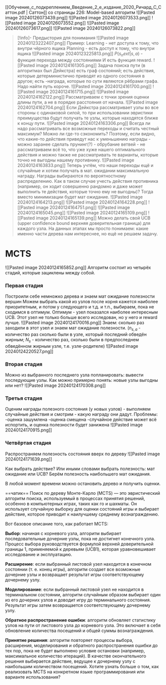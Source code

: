 [[Обучение_с_подкреплением_Введение_2_е_издание_2020_Ричард_С_Саттон.pdf | Саттон]] со страницы 226:
Model-based алгоритм
![[Pasted image 20240126073439.png]]
![[Pasted image 20240126073533.png]]
![[Pasted image 20240126073552.png]]
![[Pasted image 20240126073617.png]]
![[Pasted image 20240126073822.png]]
>[!info]- Предыстория для понимания
![[Pasted image 20240123222407.png]]
Пример:
Learning - нет доступа к тому, что внутри чёрного ящика
Planning - есть доступ к тому, что внутри ящика
![[Pasted image 20240123225813.png]]
$P(s_next|s,a)$ - функция перехода между состояниями
И есть функция reward.
![[Pasted image 20240124161305.png]]
Задача поиска пути (в алгоритмах был Дейкстра) есть граф состояний;
есть действия, которые детерминистично приводят из одного состояния в другое;
есть -награда, которые по сути являются рёбрами графа.
Надо найти путь короче.
![[Pasted image 20240124161700.png]]
![[Pasted image 20240124161715.png]]
![[Pasted image 20240124162122.png]]
Рассматриваем с точки зрения оценки длины пути, а не в порядке расстояния от начала.
![[Pasted image 20240124162704.png]]
Если Дейкстра рассматривает узлы во все стороны с одинаковой силой, то при использовании эвристики преимущества будут получать те узлы, которые находятся ближе к концу пути.
![[Pasted image 20240124163306.png]]
Всегда ли надо рассматривать все возможные переходы и считать честный максимум? Можно ли где-то сэкономить?
Поэтому, если видно, что какие-то действия приведут нас к уменьшению награды - можно заранее сделать прунинг(?) - обрубание ветвей - не рассматриваем всё то, что уже хуже нашего оптимального действия и можно также не рассматривать те варианты, которые точно не выгодны нашему противнику.
![[Pasted image 20240124163833.png]]
Теперь учтём, что наши переходы ещё и случайные и хотим получать в мат. ожидании максимальную награду. Награды выбираются по вероятностному распределению.
Как в таком случае учесть действия противника (например, он ходит совершенно рандомно и даже может выполнить те действия, которые точно ему не выгодны)?
Тогда вместо минимизации будет мат ожидание.
![[Pasted image 20240124164213.png]]
![[Pasted image 20240124164228.png]]
![[Pasted image 20240124164751.png]]
![[Pasted image 20240124165045.png]]
![[Pasted image 20240124165109.png]]
![[Pasted image 20240124165139.png]]
Можно делать свой UCB (upper confidence bound верхняя доверительная граница) для каждого узла.
На данных этапах мы просто понимаем: какие именно части дерева нам интереснее, но ещё не решаем задачу.


# MCTS
![[Pasted image 20240124165852.png]]
Алгоритм состоит из четырёх стадий, которые зациклены между собой.
### Первая стадия
Построили себе немножко дерева и знаем мат ожидание полезности вершин
Можем выбрать какой из узлов после корня кажется наиболее приоритетным, и потом у следующего и т.д. и т.п., выбираем, пока не сходимся в оптимум.
Оптимум - узел показался наиболее интересным UCB.
Этот узел не только больше всего исследован, но у него и reward лучше.
![[Pasted image 20240124170016.png]]
Знаем: сколько раз заходили в этот узел и знаем мат ожидание полезности.
($n_{s,a}$ - количество раз сколько были в узле, который последний обведён жирным; $N_{s}$ - количество раз, сколько были в предпоследнем обведённом жирным узле, т.е. узле-родителе)
![[Pasted image 20240124220527.png]]
### Вторая стадия
Можно из выбранного последнего узла попланировать: вывести последующие узлы.
Как можно примерно понять: новые узлы выгодны или нет?
![[Pasted image 20240124170308.png]]
### Третья стадия
Оценим награды полезного состояния (у новых узлов) - выполняем случайные действия и смотрим - какую награду они дадут.
Проблемы:
-оценка зашумлена
-оценка смещена
-случайное действие может всё испортить, и оценка полезности будет занижена
![[Pasted image 20240124170915.png]]
### Четвёртая стадия
Распространяем полезность состояния вверх по дереву
![[Pasted image 20240124171639.png]]

Как выбрать действие? Или иными словами выбрать полезность: мат ожидание или UCB?
Берём полезность наибольшего мат ожидания.

В любой момент времени можно остановить дерево и получить оценки.

==чатик==
Поиск по дереву Монте-Карло (MCTS) — это эвристический алгоритм поиска, используемый в процессах принятия решений, особенно в компьютерных играх, таких как го и шахматы. Он использует случайную выборку для оценки состояний игры и выбирает действие, которое приводит к наилучшему среднему вознаграждению.

Вот базовое описание того, как работает MCTS:

**Выбор**: начиная с корневого узла, алгоритм выбирает последовательные дочерние узлы, пока не достигнет конечного узла. Процесс выбора руководствуется формулой верхней доверительной границы 1, применяемой к деревьям (UCB1), которая уравновешивает исследование и эксплуатацию.

**Расширение**: если выбранный листовой узел находится в конечном состоянии (т. е. конец игры), алгоритм создает все возможные дочерние узлы и возвращает результат игры соответствующему дочернему узлу.

**Моделирование**: если выбранный листовой узел не находится в терминальном состоянии, алгоритм случайным образом выбирает один из его дочерних узлов и доводит игру до терминального состояния. Результат игры затем возвращается соответствующему дочернему узлу.

**Обратное распространение ошибки**: алгоритм обновляет статистику узлов на пути от листового узла до корневого узла. Это включает в себя обновление количества посещений и общей суммы вознаграждения.

**Принятие решения**: алгоритм повторяет процессы выбора, расширения, моделирования и обратного распространения ошибки до тех пор, пока не будет выполнено условие остановки (например, максимальное количество итераций). В качестве окончательного решения выбирается действие, ведущее к дочернему узлу с наибольшим количеством посещений.
Хотите узнать больше о том, как реализовать MCTS на конкретном языке программирования или варианте использования?
